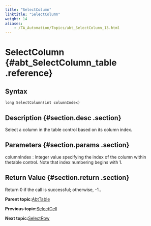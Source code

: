 ```yaml
--- 
title: "SelectColumn"
linktitle: "SelectColumn"
weight: 14
aliases: 
    - /TA_Automation/Topics/abt_SelectColumn_13.html
---
```

# SelectColumn {#abt_SelectColumn_table .reference}

## Syntax

`long SelectColumn(int columnIndex)`

## Description {#section.desc .section}

Select a column in the table control based on its column index.

## Parameters {#section.params .section}

columnIndex
:   Integer value specifying the index of the column within thetable control. Note that index numbering begins with 1.

## Return Value {#section.return .section}

Return 0 if the call is successful; otherwise, -1..

**Parent topic:**[AbtTable](../../TA_Automation/Topics/abt_AbtTable.html)

**Previous topic:**[SelectCell](../../TA_Automation/Topics/abt_SelectCell_13.html)

**Next topic:**[SelectRow](../../TA_Automation/Topics/abt_SelectRow_13.html)

